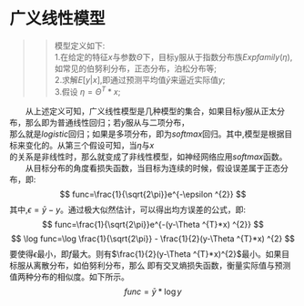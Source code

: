 # 广义线性模型  
>> 模型定义如下:  
>> 1.在给定的特征$x$与参数$\Theta$下，目标y服从于指数分布族$Expfamily(\eta)$,如常见的伯努利分布，正态分布，泊松分布等;  
>> 2.求解$E[y|x]$,即通过预测平均值$\bar{y}$来逼近实际值$y$;  
>> 3.假设 $\eta =\Theta ^{T}*x$;  

　　从上述定义可知，广义线性模型是几种模型的集合，如果目标$y$服从正太分布，那么即为普通线性回归；若$y$服从与二项分布，  
那么就是$logistic$回归；如果是多项分布，即为$softmax$回归。其中,模型是根据目标来变化的。从第三个假设可知，当$\eta$与$x$  
的关系是非线性时，那么就变成了非线性模型，如神经网络应用$softmax$函数。  
　　从目标分布的角度看损失函数，当目标为连续的时候，假设误差属于正态分布，即:  
		$$
		func=\frac{1}{\sqrt{2\pi}}e^{-\epsilon ^{2}}
		$$
	其中,$\epsilon = \bar{y}-y$。通过极大似然估计，可以得出均方误差的公式，即:
		$$
		func=\frac{1}{\sqrt{2\pi}}e^{-(y-\Theta ^{T}*x) ^{2}}
		$$
		$$
		\log func=\log \frac{1}{\sqrt{2\pi}} - \frac{1}{2}(y-\Theta ^{T}*x) ^{2}
		$$
	要使得$\epsilon$最小，即$f$最大。则有$\frac{1}{2}(y-\Theta ^{T}*x)^{2}$最小。如果目标服从离散分布，如伯努利分布，那么
	即有交叉熵损失函数，衡量实际值与预测值两种分布的相似度。如下所示。
		$$
		func=\bar{y}*\log y
		$$
